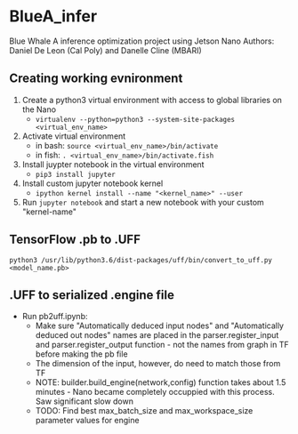 # BlueA_infer
Blue Whale A inference optimization project using Jetson Nano
Authors: Daniel De Leon (Cal Poly) and Danelle Cline (MBARI)

## Creating working evnironment
1. Create a python3 virtual environment with access to global libraries on the Nano
    * `virtualenv --python=python3 --system-site-packages <virtual_env_name>`
2. Activate virtual environment
    * in bash: `source <virtual_env_name>/bin/activate`
    * in fish: `. <virtual_env_name>/bin/activate.fish`
3. Install juypter notebook in the virtual environment
    * `pip3 install jupyter`
4. Install custom jupyter notebook kernel
    * `ipython kernel install --name "<kernel_name>" --user`
5. Run `jupyter notebook` and start a new notebook with your custom "kernel-name"

## TensorFlow .pb to .UFF
`python3 /usr/lib/python3.6/dist-packages/uff/bin/convert_to_uff.py <model_name.pb>`

## .UFF to serialized .engine file
* Run pb2uff.ipynb:
    * Make sure "Automatically deduced input nodes" and "Automatically deduced out nodes" names are placed in the parser.register_input and parser.register_output function - not the names from graph in TF before making the pb file
    * The dimension of the input, however, do need to match those from TF
    * NOTE: builder.build_engine(network,config) function takes about 1.5 minutes - Nano became completely occuppied with this process. Saw significant slow down
    * TODO: Find best max_batch_size and max_workspace_size parameter values for engine
